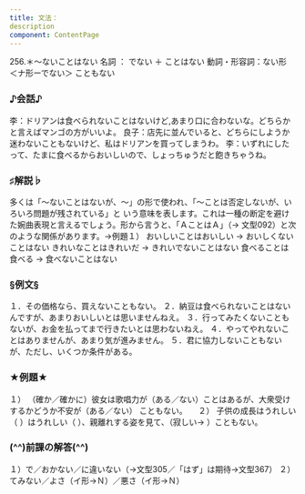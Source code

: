 ```yaml
---
title: 文法：
description
component: ContentPage
---
```



256.＊～ないことはない
名詞 ： でない ＋ ことはない
動詞・形容詞：ない形 ＜ナ形ーでない＞ こともない
### ♪会話♪
李：ドリアンは食べられないことはないけど,あまり口に合わないな。どちらかと言えばマンゴの方がいいよ。 良子：店先に並んでいると、どちらにしようか迷わないこともないけど、私はドリアンを買ってしまうわ。
李：いずれにしたって、たまに食べるからおいしいので、しょっちゅうだと飽きちゃうね。
### ♯解説♭
多くは「～ないことはないが、～」の形で使われ、「～ことは否定しないが、いろいろ問題が残されている」と いう意味を表します。これは一種の断定を避けた婉曲表現と言えるでしょう。形から言うと、「ＡことはＡ」（→
文型092）と次のような関係があります。→例題１）
おいしいことはおいしい → おいしくないことはない きれいなことはきれいだ → きれいでないことはない 食べることは食べる → 食べないことはない
### §例文§
１．その価格なら、買えないこともない。
２．納豆は食べられないことはないんですが、あまりおいしいとは思いませんねえ。
３．行ってみたくないこともないが、お金を払ってまで行きたいとは思わないねえ。
４．やってやれないことはありませんが、あまり気が進みません。
５．君に協力しないこともないが、ただし、いくつか条件がある。
### ★例題★
１） （確か／確かに）彼女は歌唱力が（ある／ない）ことはあるが、大衆受けするかどうか不安が（ある／ない）
こともない。    
２） 子供の成長はうれしい（ ）はうれしい（ ）、親離れする姿を見て、（寂しい→ ）こともない。
### (^^)前課の解答(^^)
１）で／おかない／に違いない（→文型305／「はず」は期待→文型367）
２）てみない／よさ（イ形→Ｎ）／悪さ（イ形→Ｎ）
